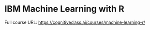 # IBM Machine Learning with R
Full course URL: https://cognitiveclass.ai/courses/machine-learning-r/
